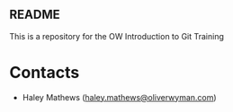 ## README

This is a repository for the OW Introduction to Git Training

# Contacts
- Haley Mathews (haley.mathews@oliverwyman.com)